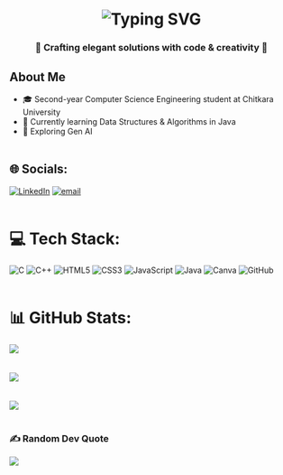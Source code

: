 
<h1 align="center">
  <img src="https://readme-typing-svg.herokuapp.com?font=Fira+Code&weight=700&size=35&pause=1000&color=00D9FF&center=true&vCenter=true&width=600&lines=Hi+there%2C+I'm+Vivek+Gour+%F0%9F%91%8B;CS+Student+%F0%9F%8E%93;" alt="Typing SVG" />
</h1>
<h3 align="center">🌟 Crafting elegant solutions with code & creativity 🌟</h3>

## About Me

- 🎓 Second-year Computer Science Engineering student at Chitkara University
- 🌱 Currently learning Data Structures & Algorithms in Java
- 🚀 Exploring Gen AI
  <br></br>


## 🌐 Socials:
[![LinkedIn](https://img.shields.io/badge/LinkedIn-%230077B5.svg?logo=linkedin&logoColor=white)](https://linkedin.com/in/vivekgour7) [![email](https://img.shields.io/badge/Email-D14836?logo=gmail&logoColor=white)](mailto:vivekgour.dev@gmail.com) 
<br></br>

# 💻 Tech Stack:
![C](https://img.shields.io/badge/c-%2300599C.svg?style=for-the-badge&logo=c&logoColor=white) ![C++](https://img.shields.io/badge/c++-%2300599C.svg?style=for-the-badge&logo=c%2B%2B&logoColor=white) ![HTML5](https://img.shields.io/badge/html5-%23E34F26.svg?style=for-the-badge&logo=html5&logoColor=white) ![CSS3](https://img.shields.io/badge/css3-%231572B6.svg?style=for-the-badge&logo=css3&logoColor=white) ![JavaScript](https://img.shields.io/badge/javascript-%23323330.svg?style=for-the-badge&logo=javascript&logoColor=%23F7DF1E) ![Java](https://img.shields.io/badge/java-%23ED8B00.svg?style=for-the-badge&logo=openjdk&logoColor=white) ![Canva](https://img.shields.io/badge/Canva-%2300C4CC.svg?style=for-the-badge&logo=Canva&logoColor=white) ![GitHub](https://img.shields.io/badge/github-%23121011.svg?style=for-the-badge&logo=github&logoColor=white)
<br></br>

# 📊 GitHub Stats:
![](https://github-readme-stats.vercel.app/api?username=vivek0646&theme=blue_navy&hide_border=false&include_all_commits=true&count_private=true)<br/>
<br></br>
![](https://nirzak-streak-stats.vercel.app/?user=vivek0646&theme=blue_navy&hide_border=false)<br/>
<br></br>
![](https://github-readme-stats.vercel.app/api/top-langs/?username=vivek0646&theme=blue_navy&hide_border=false&include_all_commits=true&count_private=true&layout=compact)
<br></br>

### ✍️ Random Dev Quote
![](https://quotes-github-readme.vercel.app/api?type=horizontal&theme=tokyonight)

<!-- Proudly created with GPRM ( https://gprm.itsvg.in ) -->
